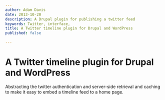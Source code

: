 ```yaml
---
author: Adam Davis
date: 2013-10-20
description: A Drupal plugin for publishing a twitter feed
keywords: Twitter, interface, 
title: A Twitter timeline plugin for Drupal and WordPress
published: false

---
```


# A Twitter timeline plugin for Drupal and WordPress

Abstracting the twitter authentication and server-side retrieval and caching to make it easy to embed a timeline feed to a home page. 

